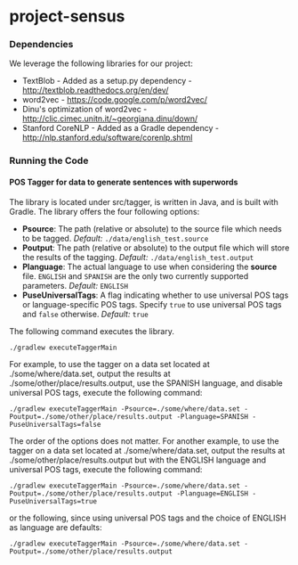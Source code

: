 # project-sensus

### Dependencies

We leverage the following libraries for our project:

+ TextBlob - Added as a setup.py dependency - http://textblob.readthedocs.org/en/dev/
+ word2vec - https://code.google.com/p/word2vec/
+ Dinu's optimization of word2vec - http://clic.cimec.unitn.it/~georgiana.dinu/down/
+ Stanford CoreNLP - Added as a Gradle dependency - http://nlp.stanford.edu/software/corenlp.shtml

### Running the Code

#### POS Tagger for data to generate sentences with superwords

The library is located under src/tagger, is written in Java, and is built with Gradle. The library offers the four following options:

+ __Psource__: The path (relative or absolute) to the source file which needs to be tagged. _Default:_ ```./data/english_test.source```
+ __Poutput__: The path (relative or absolute) to the output file which will store the results of the tagging. _Default:_ ```./data/english_test.output```
+ __Planguage__: The actual language to use when considering the __source__ file. ```ENGLISH``` and ```SPANISH``` are the only two currently supported parameters. _Default:_ ```ENGLISH```
+ __PuseUniversalTags__: A flag indicating whether to use universal POS tags or language-specific POS tags. Specify ```true``` to use universal POS tags and ```false``` otherwise. _Default:_ ```true```

The following command executes the library.

```
./gradlew executeTaggerMain
```

For example, to use the tagger on a data set located at ./some/where/data.set, output the results at ./some/other/place/results.output, use the SPANISH language, and disable universal POS tags, execute the following command:

```
./gradlew executeTaggerMain -Psource=./some/where/data.set -Poutput=./some/other/place/results.output -Planguage=SPANISH -PuseUniversalTags=false
```

The order of the options does not matter. For another example, to use the tagger on a data set located at ./some/where/data.set, output the results at ./some/other/place/results.output but with the ENGLISH language and universal POS tags, execute the following command:

```
./gradlew executeTaggerMain -Psource=./some/where/data.set -Poutput=./some/other/place/results.output -Planguage=ENGLISH -PuseUniversalTags=true
```

or the following, since using universal POS tags and the choice of ENGLISH as language are defaults:

```
./gradlew executeTaggerMain -Psource=./some/where/data.set -Poutput=./some/other/place/results.output
```
